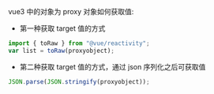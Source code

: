 vue3 中的对象为 proxy 对象如何获取值:

- 第一种获取 target 值的方式

```js
import { toRaw } from "@vue/reactivity";
var list = toRaw(proxyobject);
```

- 第二种获取 target 值的方式，通过 json 序列化之后可获取值

```js
JSON.parse(JSON.stringify(proxyobject));
```
